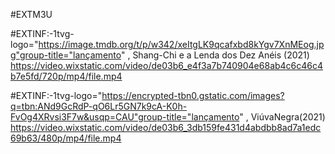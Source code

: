 
#EXTM3U

#EXTINF:-1tvg-logo="https://image.tmdb.org/t/p/w342/xeItgLK9qcafxbd8kYgv7XnMEog.jpg"group-title="lançamento" , 
Shang-Chi e a Lenda dos Dez Anéis (2021)
https://video.wixstatic.com/video/de03b6_e4f3a7b740904e68ab4c6c46c4b7e5fd/720p/mp4/file.mp4

#EXTINF:-1tvg-logo="https://encrypted-tbn0.gstatic.com/images?q=tbn:ANd9GcRdP-qO6Lr5GN7k9cA-K0h-FvOg4XRvsi3F7w&usqp=CAU"group-title="lançamento" , 
ViúvaNegra(2021)
https://video.wixstatic.com/video/de03b6_3db159fe431d4abdbb8ad7a1edc69b63/480p/mp4/file.mp4
